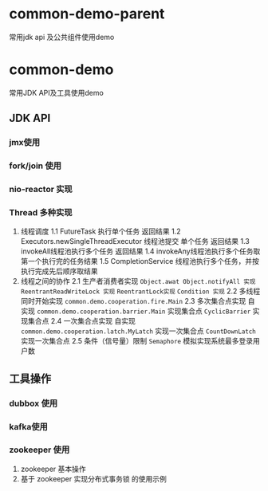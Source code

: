 # common-demo-parent
常用jdk api 及公共组件使用demo
# common-demo
常用JDK API及工具使用demo
## JDK API
### jmx使用
### fork/join 使用
### nio-reactor 实现
### Thread 多种实现
1. 线程调度
    1.1 FutureTask 执行单个任务 返回结果
    1.2 Executors.newSingleThreadExecutor 线程池提交 单个任务 返回结果
    1.3 invokeAll线程池执行多个任务 返回结果
    1.4 invokeAny线程池执行多个任务取第一个执行完的任务结果 
    1.5 CompletionService 线程池执行多个任务，并按执行完成先后顺序取结果
2. 线程之间的协作
    2.1 生产者消费者实现
        `Object.awat Object.notifyAll 实现`
        `ReentrantReadWriteLock 实现`
        `ReentrantLock实现`
        `Condition 实现`
    2.2 多线程同时开始实现   `common.demo.cooperation.fire.Main`
    2.3 多次集合点实现
        自实现 `common.demo.cooperation.barrier.Main` 实现集合点
        `CyclicBarrier` 实现集合点
    2.4 一次集合点实现
        自实现 `common.demo.cooperation.latch.MyLatch` 实现一次集合点
        `CountDownLatch` 实现一次集合点
    2.5 条件（信号量）限制
        `Semaphore` 模拟实现系统最多登录用户数
## 工具操作
### dubbox 使用
### kafka使用
### zookeeper 使用
1. zookeeper 基本操作
2. 基于 zookeeper 实现分布式事务锁 的使用示例
